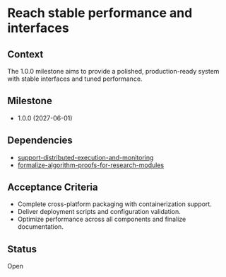 # Reach stable performance and interfaces

## Context
The 1.0.0 milestone aims to provide a polished, production-ready system with
stable interfaces and tuned performance.

## Milestone

- 1.0.0 (2027-06-01)

## Dependencies

- [support-distributed-execution-and-monitoring](archive/support-distributed-execution-and-monitoring.md)
- [formalize-algorithm-proofs-for-research-modules](archive/formalize-algorithm-proofs-for-research-modules.md)

## Acceptance Criteria
- Complete cross-platform packaging with containerization support.
- Deliver deployment scripts and configuration validation.
- Optimize performance across all components and finalize documentation.

## Status
Open
